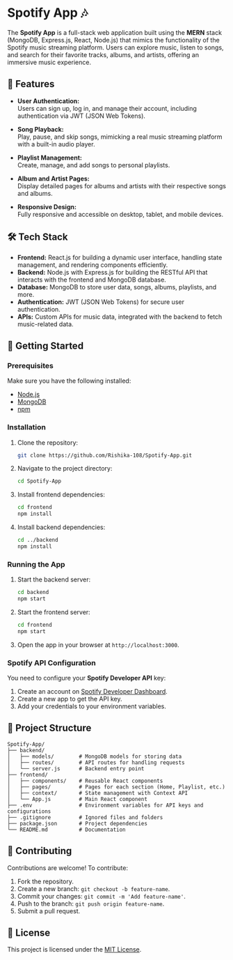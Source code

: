 # Spotify App 🎶  

The **Spotify App** is a full-stack web application built using the **MERN** stack (MongoDB, Express.js, React, Node.js) that mimics the functionality of the Spotify music streaming platform. Users can explore music, listen to songs, and search for their favorite tracks, albums, and artists, offering an immersive music experience.

## 🌟 Features  

- **User Authentication:**  
  Users can sign up, log in, and manage their account, including authentication via JWT (JSON Web Tokens).
  
- **Song Playback:**  
  Play, pause, and skip songs, mimicking a real music streaming platform with a built-in audio player.

- **Playlist Management:**  
  Create, manage, and add songs to personal playlists.

- **Album and Artist Pages:**  
  Display detailed pages for albums and artists with their respective songs and albums.

- **Responsive Design:**  
  Fully responsive and accessible on desktop, tablet, and mobile devices.

## 🛠️ Tech Stack  

- **Frontend:** React.js for building a dynamic user interface, handling state management, and rendering components efficiently.
- **Backend:** Node.js with Express.js for building the RESTful API that interacts with the frontend and MongoDB database.
- **Database:** MongoDB to store user data, songs, albums, playlists, and more.
- **Authentication:** JWT (JSON Web Tokens) for secure user authentication.
- **APIs:** Custom APIs for music data, integrated with the backend to fetch music-related data.
  
## 🚀 Getting Started  

### Prerequisites  

Make sure you have the following installed:
- [Node.js](https://nodejs.org/)
- [MongoDB](https://www.mongodb.com/)
- [npm](https://www.npmjs.com/)

### Installation  

1. Clone the repository:
   ```bash
   git clone https://github.com/Rishika-108/Spotify-App.git
   ```
2. Navigate to the project directory:
   ```bash
   cd Spotify-App
   ```
3. Install frontend dependencies:
   ```bash
   cd frontend
   npm install
   ```
4. Install backend dependencies:
   ```bash
   cd ../backend
   npm install
   ```

### Running the App  

1. Start the backend server:
   ```bash
   cd backend
   npm start
   ```

2. Start the frontend server:
   ```bash
   cd frontend
   npm start
   ```

3. Open the app in your browser at `http://localhost:3000`.

### Spotify API Configuration  

You need to configure your **Spotify Developer API** key:
1. Create an account on [Spotify Developer Dashboard](https://developer.spotify.com/dashboard/applications).
2. Create a new app to get the API key.
3. Add your credentials to your environment variables.

## 📂 Project Structure  

```plaintext  
Spotify-App/  
├── backend/  
│   ├── models/        # MongoDB models for storing data  
│   ├── routes/        # API routes for handling requests  
│   └── server.js      # Backend entry point  
├── frontend/  
│   ├── components/    # Reusable React components  
│   ├── pages/         # Pages for each section (Home, Playlist, etc.)  
│   ├── context/       # State management with Context API  
│   └── App.js         # Main React component  
├── .env               # Environment variables for API keys and configurations  
├── .gitignore         # Ignored files and folders  
├── package.json       # Project dependencies  
└── README.md          # Documentation  
```  

## 🤝 Contributing  

Contributions are welcome! To contribute:
1. Fork the repository.
2. Create a new branch: `git checkout -b feature-name`.
3. Commit your changes: `git commit -m 'Add feature-name'`.
4. Push to the branch: `git push origin feature-name`.
5. Submit a pull request.

## 📜 License  

This project is licensed under the [MIT License](LICENSE).
